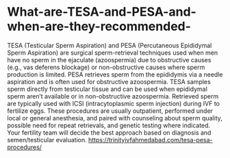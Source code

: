 # What-are-TESA-and-PESA-and-when-are-they-recommended-

TESA (Testicular Sperm Aspiration) and PESA (Percutaneous Epididymal Sperm Aspiration) are surgical sperm-retrieval techniques used when men have no sperm in the ejaculate (azoospermia) due to obstructive causes (e.g., vas deferens blockage) or non-obstructive causes where sperm production is limited. PESA retrieves sperm from the epididymis via a needle aspiration and is often used for obstructive azoospermia. TESA samples sperm directly from testicular tissue and can be used when epididymal sperm aren’t available or in non-obstructive azoospermia. Retrieved sperm are typically used with ICSI (intracytoplasmic sperm injection) during IVF to fertilize eggs. These procedures are usually outpatient, performed under local or general anesthesia, and paired with counseling about sperm quality, possible need for repeat retrievals, and genetic testing where indicated. Your fertility team will decide the best approach based on diagnosis and semen/testicular evaluation.
https://trinityivfahmedabad.com/tesa-pesa-procedures/
